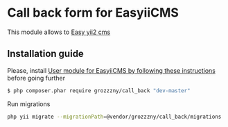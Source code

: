 Call back form for EasyiiCMS 
==============================

This module allows to [Easy yii2 cms](http://github.com/noumo/easyii) 

## Installation guide

Please, install [User module for EasyiiCMS by following these instructions](https://github.com/grozzzny/call_back) before going further

```bash
$ php composer.phar require grozzzny/call_back "dev-master"
```


Run migrations
```bash
php yii migrate --migrationPath=@vendor/grozzzny/call_back/migrations
```
